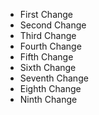  * First Change
 * Second Change
 * Third Change
 * Fourth Change
 * Fifth Change
 * Sixth Change
 * Seventh Change
 * Eighth Change
 * Ninth Change
